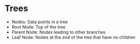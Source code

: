 # Trees
* Nodes: Data points in a tree
* Root Node: Top of the tree
* Parent Node: Nodes leading to other branches
* Leaf Node: Nodes at the end of the tree that have no children
